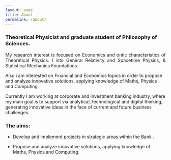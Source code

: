 ```yaml
---
layout: page
title: About
permalink: /about/
---
```


 
### Theoretical Physicist and graduate student of Philosophy of Sciences.

<p align="justify">
My research interest is focused on Economics and ontic characteristics of Theoretical Physics. I into General Relativity and Spacetime Physics, & Statistical Mechanics Foundations.

Also i am interested on Financial and Economics topics in order to propose and analyze innovative solutions, applying knowledge of Maths, Physics and Computing.
<br>

Currently I am working at corporate and investment banking industry, where my main goal is to support via analytical, technological and digital thinking, generating innovative ideas in the face of current and future business challenges. <br>
</p>

 
### The aims:


- Develop and implement projects in strategic areas within the Bank .<br>


- Propose and analyze innovative solutions, applying knowledge of Maths, Physics and Computing.<br>
